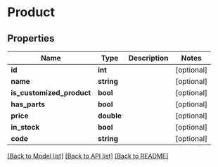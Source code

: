 # Product

## Properties
Name | Type | Description | Notes
------------ | ------------- | ------------- | -------------
**id** | **int** |  | [optional] 
**name** | **string** |  | [optional] 
**is_customized_product** | **bool** |  | [optional] 
**has_parts** | **bool** |  | [optional] 
**price** | **double** |  | [optional] 
**in_stock** | **bool** |  | [optional] 
**code** | **string** |  | [optional] 

[[Back to Model list]](../README.md#documentation-for-models) [[Back to API list]](../README.md#documentation-for-api-endpoints) [[Back to README]](../README.md)


